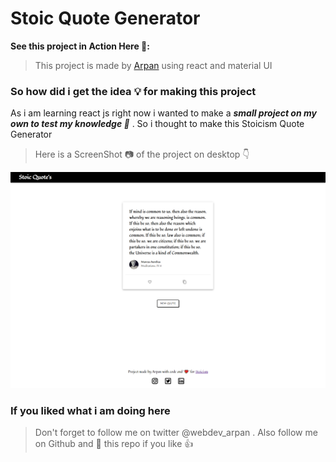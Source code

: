 # Stoic Quote Generator 

 **See this project in Action Here 🚀:**  

> This project is made by [Arpan](https://www.instagram.com/theselftaught.dev/) using react and material UI


### So how did i get the idea 💡 for making this project

As i am learning react js right now 
i wanted to make a ***small project on my own to test my knowledge 🧠*** 
. So i thought to make this Stoicism Quote Generator 

> Here is a ScreenShot 📷 of the project on desktop 👇

![alt text](./src/assets/projectSS/Stoic%20Quote's.png)


### If you liked what i am doing here 
> Don't forget to follow me on twitter @webdev_arpan .
> Also follow me on Github and 🌟 this repo if you like 👍
